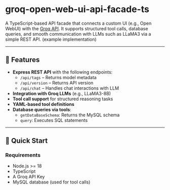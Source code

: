 # groq-open-web-ui-api-facade-ts

A TypeScript-based API facade that connects a custom UI (e.g., Open WebUI) with the [Groq API](https://groq.com/). It supports structured tool calls, database queries, and smooth communication with LLMs such as LLaMA3 via a simple REST API. (example implementation)

---

## 🔧 Features

- **Express REST API** with the following endpoints:
  - `/api/tags` – Returns model metadata
  - `/api/version` – Returns API version
  - `/api/chat` – Handles chat interactions with LLM
- **Integration with Groq LLMs** (e.g., LLaMA3-8B)
- **Tool call support** for structured reasoning tasks
- **YAML-based tool definitions**
- **Database queries via tools**:
  - `getDataBaseSchema`: Returns the MySQL schema
  - `query`: Executes SQL statements

---

## 🚀 Quick Start

### Requirements

- Node.js >= 18
- TypeScript
- A Groq API Key
- MySQL database (used for tool calls)

